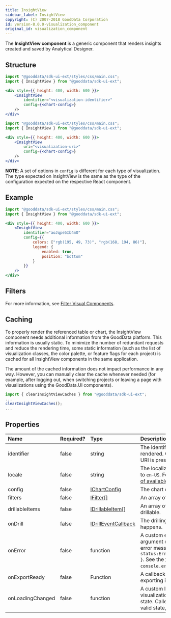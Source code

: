 ```yaml
---
title: InsightView
sidebar_label: InsightView
copyright: (C) 2007-2018 GoodData Corporation
id: version-8.0.0-visualization_component
original_id: visualization_component
---
```


The **InsightView component** is a generic component that renders insights created and saved by Analytical Designer.

## Structure

```jsx
import "@gooddata/sdk-ui-ext/styles/css/main.css";
import { InsightView } from "@gooddata/sdk-ui-ext";

<div style={{ height: 400, width: 600 }}>
    <InsightView
        identifier="<visualization-identifier>"
        config={<chart-config>}
    />
</div>
```

```jsx
import "@gooddata/sdk-ui-ext/styles/css/main.css";
import { InsightView } from "@gooddata/sdk-ui-ext";

<div style={{ height: 400, width: 600 }}>
    <InsightView
        uri="<visualization-uri>"
        config={<chart-config>}
    />
</div>
```
**NOTE**: A set of options in `config` is different for each type of visualization. The type expected on InsightView is the same as the type of the configuration expected on the respective React component.

## Example

```jsx
import "@gooddata/sdk-ui-ext/styles/css/main.css";
import { InsightView } from "@gooddata/sdk-ui-ext";

<div style={{ height: 400, width: 600 }}>
    <InsightView
        identifier="aoJqpe5Ib4mO"
        config={{
            colors: ["rgb(195, 49, 73)", "rgb(168, 194, 86)"],
            legend: {
                enabled: true,
                position: "bottom"
            }
        }}
    />
</div>
```

## Filters

For more information, see [Filter Visual Components](30_tips__filter_visual_components.md).

## Caching

To properly render the referenced table or chart, the InsightView component needs additional information from the GoodData platform. This information is usually static. To minimize the number of redundant requests and reduce the rendering time, some static information (such as the list of visualization classes, the color palette, or feature flags for each project) is cached for all InsightView components in the same application.

The amount of the cached information does not impact performance in any way. However, you can manually clear the cache whenever needed (for example, after logging out, when switching projects or leaving a page with visualizations using the GoodData.UI components).

```javascript
import { clearInsightViewCaches } from "@gooddata/sdk-ui-ext";
...
clearInsightViewCaches();
...
```

## Properties

| Name | Required? | Type | Description |
| :--- | :--- | :--- | :--- |
| identifier | false | string | The identifier of the visualization to be rendered. Can be omitted if the visualization URI is present. |
| locale | false | string | The localization of the visualization. Defaults to `en-US`. For other languages, see the [full list of available localizations](https://github.com/gooddata/gooddata-ui-sdk/blob/master/libs/sdk-ui/src/base/localization/Locale.ts). |
| config  | false | [IChartConfig](15_props__chart_config.md) | The chart configuration object |
| filters | false | [IFilter[]](30_tips__filter_visual_components.md) | An array of filter definitions |
| drillableItems | false | [IDrillableItem[]](15_props__drillable_item.md) | An array of points and attribute values to be drillable.|
| onDrill | false | [IDrillEventCallback](15_props__on_drill.md) | The drilling event catcher. Called when drilling happens. |
| onError | false | function | A custom error handler. Called with the argument containing the state and original error message, for example, `{ status:ErrorStates.BAD_REQUEST,error: {...} }`. See the [full list of error states](https://github.com/gooddata/gooddata-ui-sdk/blob/master/libs/sdk-ui/src/base/errors/GoodDataSdkError.ts). Defaults to `console.error`.|
| onExportReady | false | Function | A callback when the component is ready for exporting its data |
| onLoadingChanged | false | function | A custom loading handler. Called when a visualization changes to/from the loading state. Called with the argument denoting a valid state, for example, `{ isLoading:false}`. |
